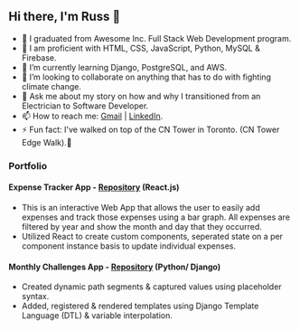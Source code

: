 ## Hi there, I'm Russ 👋 

<!--
**r83wheeler/r83wheeler** is a ✨ _special_ ✨ repository because its `README.md` (this file) appears on your GitHub profile.

Here are some ideas to get you started:
-->
- 🔭 I graduated from Awesome Inc. Full Stack Web Development program.   
- 💼 I am proficient with HTML, CSS, JavaScript, Python, MySQL & Firebase.  
- 🌱 I’m currently learning Django, PostgreSQL, and AWS.  
- 👯 I’m looking to collaborate on anything that has to do with fighting climate change.   
- 💬 Ask me about my story on how and why I transitioned from an Electrician to Software Developer.   
- 📫 How to reach me: [Gmail](http://r83wheeler@gmail.com) | [LinkedIn](http://linkedin.com/in/russellswheeler/).    
- ⚡ Fun fact: I've walked on top of the CN Tower in Toronto. (CN Tower Edge Walk).:tokyo_tower:   
  
  
    
      
### Portfolio  

#### Expense Tracker App - [Repository](https://github.com/r83wheeler/expense-tracker) (React.js) 
 * This is an interactive Web App that allows the user to easily add expenses and track those expenses using a bar graph. All expenses are filtered by year and show the month and day that they occurred.  
 * Utilized React to create custom components, seperated state on a per component instance basis to update individual expenses.  

#### Monthly Challenges App - [Repository](https://github.com/r83wheeler/monthly_challenges) (Python/ Django)    
 * Created dynamic path segments & captured values using placeholder syntax.  
 * Added, registered & rendered templates using Django Template Language (DTL) & variable interpolation.  





